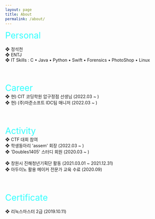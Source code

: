 ```yaml
---
layout: page
title: About
permalink: /about/
---
```

<span style="font-size:2em; color:#33FFFF;">Personal</span>
<br>      
❖  정석천      
❖  ENTJ    
❖  IT Skills : C • Java • Python • Swift • Forensics • PhotoShop • Linux      
<br>
<br>
<br>

<span style="font-size:2em; color:#33FFFF;">Career</span>
<br>
❖  현) CIT 코딩학원 압구정점 선생님 (2022.03 ~ )  
❖  현) (주)마준소프트 IDC팀 매니저 (2022.03 ~ )   
<br>
<br>
<br>

<span style="font-size:2em; color:#33FFFF;">Activity</span>
<br>
❖  CTF 대회 참여   
❖  학생동아리 'assem' 회장 (2022.03 ~ )    
❖  'Doubles1405' 스터디 회원 (2020.03 ~ )      
<br>
❖  창원시 진해청년기획단 활동 (2021.03.01 ~ 2021.12.31)       
❖  아두이노 활용 메이커 전문가 교육 수료 (2020.09)          
<br>
<br>
<br>

<span style="font-size:2em; color:#33FFFF;">Certificate</span>
<br>   
❖  리눅스마스터 2급 (2019.10.11)
